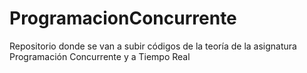 # ProgramacionConcurrente
Repositorio donde se van a subir códigos de la teoría de la asignatura Programación Concurrente y a Tiempo Real
